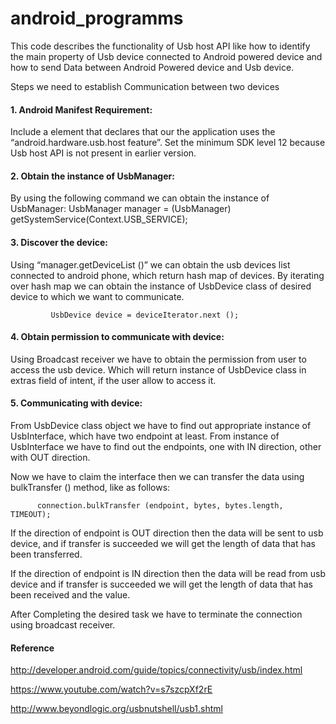 # android_programms
This code describes the functionality of Usb host API like how to identify the main property of Usb device connected to Android powered device and how to send Data between Android Powered device and Usb device.


Steps we need to establish Communication between two devices

#### 1. Android Manifest Requirement:

Include a element <uses-feature> that declares that our the application uses the “android.hardware.usb.host feature”.
Set the minimum SDK level 12 because Usb host API is not present in earlier version.

#### 2. Obtain the instance of UsbManager:

By using the following command we can obtain the instance of UsbManager:
        UsbManager manager = (UsbManager) getSystemService(Context.USB_SERVICE);
        
        
#### 3. Discover the device:

Using “manager.getDeviceList ()” we can obtain the usb devices list connected to android phone, which return hash map of devices.
By iterating over hash map we can obtain the instance of UsbDevice class of desired device to which we want to communicate.

             UsbDevice device = deviceIterator.next ();


#### 4. Obtain permission to communicate with device:

Using Broadcast receiver we have to obtain the permission from user to access the usb device. Which will return instance of UsbDevice class in extras field of intent, if the user allow to access it.


#### 5. Communicating with device:

From UsbDevice class object we have to find out appropriate instance of UsbInterface, which have two endpoint at least.
From instance of UsbInterface we have to find out the endpoints, one with IN direction, other with OUT direction.

Now we have to claim the interface then we can transfer the data using bulkTransfer () method, like as follows:

          connection.bulkTransfer (endpoint, bytes, bytes.length, TIMEOUT);
If the direction of endpoint is OUT direction then the data will be sent to usb device, and if transfer is succeeded we will get the length of data that has been transferred.

If the direction of endpoint is IN direction then the data will be read from usb device and if transfer is succeeded we will get the length of data that has been received and the value.

After Completing the desired task we have to terminate the connection using broadcast receiver.

#### Reference


http://developer.android.com/guide/topics/connectivity/usb/index.html


https://www.youtube.com/watch?v=s7szcpXf2rE


http://www.beyondlogic.org/usbnutshell/usb1.shtml
